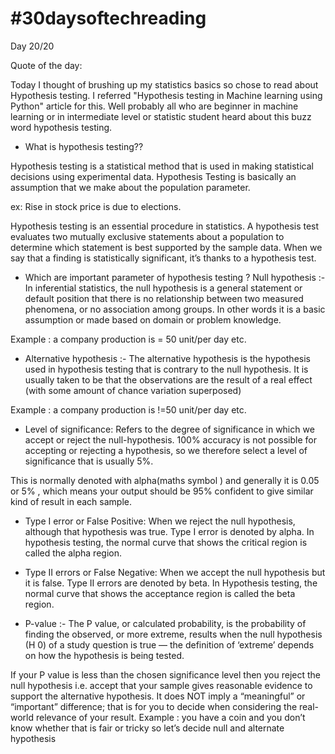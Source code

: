 # #30daysoftechreading

Day 20/20

Quote of the day:

Today I thought of brushing up my statistics basics so chose to read about Hypothesis testing. I referred "Hypothesis testing in Machine learning using Python" article for this. Well probably all who are beginner in machine learning or in intermediate level or statistic student heard about this buzz word hypothesis testing.

- What is hypothesis testing??

Hypothesis testing is a statistical method that is used in making statistical decisions using experimental data. Hypothesis Testing is basically an assumption that we make about the population parameter.

ex: Rise in stock price is due to elections.

Hypothesis testing is an essential procedure in statistics. A hypothesis test evaluates two mutually exclusive statements about a population to determine which statement is best supported by the sample data. When we say that a finding is statistically significant, it’s thanks to a hypothesis test.

- Which are important parameter of hypothesis testing ?
Null hypothesis :- In inferential statistics, the null hypothesis is a general statement or default position that there is no relationship between two measured phenomena, or no association among groups. In other words it is a basic assumption or made based on domain or problem knowledge.

Example : a company production is = 50 unit/per day etc.

- Alternative hypothesis :-
The alternative hypothesis is the hypothesis used in hypothesis testing that is contrary to the null hypothesis. It is usually taken to be that the observations are the result of a real effect (with some amount of chance variation superposed)

Example : a company production is !=50 unit/per day etc.

- Level of significance: Refers to the degree of significance in which we accept or reject the null-hypothesis. 100% accuracy is not possible for accepting or rejecting a hypothesis, so we therefore select a level of significance that is usually 5%.

This is normally denoted with alpha(maths symbol ) and generally it is 0.05 or 5% , which means your output should be 95% confident to give similar kind of result in each sample.
  - Type I error or False Positive: When we reject the null hypothesis, although that hypothesis was true. Type I error is denoted by alpha. In hypothesis testing, the normal curve that shows the critical region is called the alpha region.

  - Type II errors or False Negative: When we accept the null hypothesis but it is false. Type II errors are denoted by beta. In Hypothesis testing, the normal curve that shows the acceptance region is called the beta region.

- P-value :- The P value, or calculated probability, is the probability of finding the observed, or more extreme, results when the null hypothesis (H 0) of a study question is true — the definition of ‘extreme’ depends on how the hypothesis is being tested.

If your P value is less than the chosen significance level then you reject the null hypothesis i.e. accept that your sample gives reasonable evidence to support the alternative hypothesis. It does NOT imply a “meaningful” or “important” difference; that is for you to decide when considering the real-world relevance of your result.
Example : you have a coin and you don’t know whether that is fair or tricky so let’s decide null and alternate hypothesis
